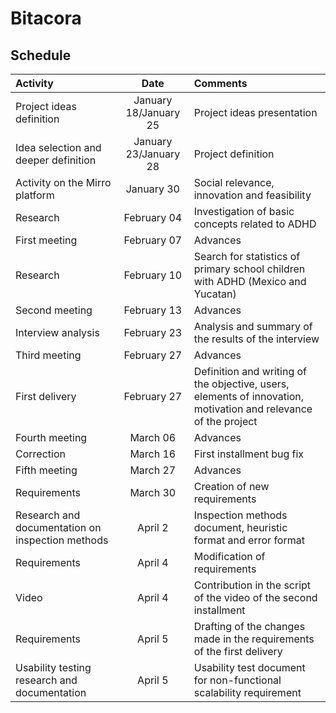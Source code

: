 #  Bitacora


## Schedule

| Activity                                               | Date       | Comments                                                |
| :----------------------------------------------------- | :---------:| :------------------------------------------------------ |
| Project ideas definition                               | January 18/January 25| Project ideas presentation                    |
| Idea selection and deeper definition                   | January 23/January 28| Project definition                            |
| Activity on the Mirro platform                         | January 30 | Social relevance, innovation and feasibility            |
| Research                                               | February 04| Investigation of basic concepts related to ADHD         |
| First meeting                                          | February 07| Advances                                                |
| Research                                               | February 10| Search for statistics of primary school children with ADHD (Mexico and Yucatan)|
| Second meeting                                         | February 13| Advances                                                |
| Interview analysis                                     | February 23| Analysis and summary of the results of the interview    |
| Third meeting                                          | February 27| Advances                                                |
| First delivery                                         | February 27| Definition and writing of the objective, users, elements of innovation, motivation and relevance of the project|
| Fourth meeting                                               | March 06| Advances|
| Correction                                        | March 16| First installment bug fix                                               |
| Fifth meeting                                    | March 27| Advances    |
| Requirements                                         | March 30| Creation of new requirements                             |
| Research and documentation on inspection methods                   | April 2| Inspection methods document, heuristic format and error format|
| Requirements                                    | April 4| Modification of requirements    |
| Video | April 4| Contribution in the script of the video of the second installment  |
| Requirements                                    | April 5| Drafting of the changes made in the requirements of the first delivery    |
| Usability testing research and documentation                   | April 5| Usability test document for non-functional scalability requirement   |


